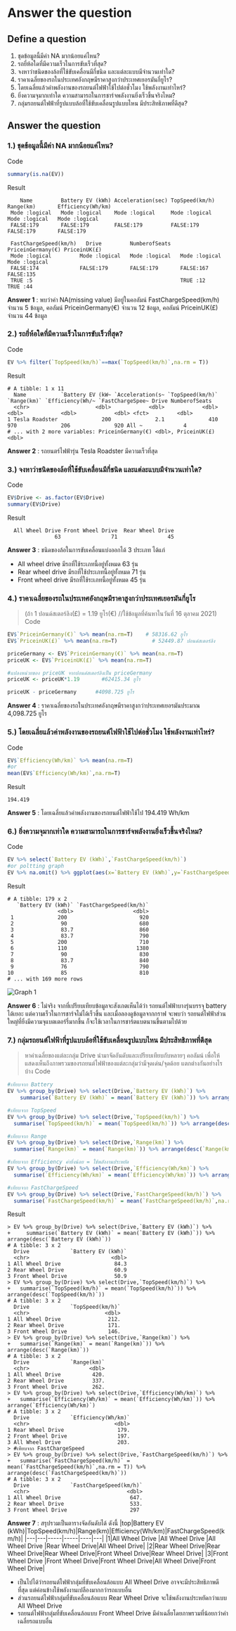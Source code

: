 # Answer the question

## Define a question
1. ชุดข้อมูลนี้มีค่า NA มากน้อยแค่ไหน?
2. รถยี่ห้อใดที่มีความเร็วในการขับเร็วที่สุด?
3. จงหาว่าชนิดของล้อที่ใช้ขับเคลื่อนมีกี่ชนิด และแต่ละแบบมีจำนวนเท่าใด?
4. ราคาเฉลี่ยของรถในประเทศอังกฤษมีราคาสูงกว่าประเทศเยอรมันกี่ยูโร?
5. โดยเฉลี่ยแล้วค่าพลังงานของรถยนต์ไฟฟ้าใช้ไปต่อชั่วโมง ใช้พลังงานเท่าไหร่?
6. ยิ่งความจุมากเท่าใด ความสามารถในการชาร์จพลังงานยิ่งเร็วขึ้นจริงไหม?
7. กลุ่มรถยนต์ไฟฟ้าที่รูปแบบล้อที่ใช้ขับเคลื่อนรูปแบบไหน มีประสิทธิภาพที่ดีสุด?

## Answer the question
### 1.) ชุดข้อมูลนี้มีค่า NA มากน้อยแค่ไหน?
Code
```R
summary(is.na(EV))
```
Result
```
    Name         Battery EV (kWh) Acceleration(sec) TopSpeed(km/h)  Range(km)       Efficiency(Wh/km)
 Mode :logical   Mode :logical    Mode :logical     Mode :logical   Mode :logical   Mode :logical    
 FALSE:179       FALSE:179        FALSE:179         FALSE:179       FALSE:179       FALSE:179        
                                                                                                     
 FastChargeSpeed(km/h)   Drive         NumberofSeats   PriceinGermany(€) PriceinUK(£)   
 Mode :logical         Mode :logical   Mode :logical   Mode :logical     Mode :logical  
 FALSE:174             FALSE:179       FALSE:179       FALSE:167         FALSE:135      
 TRUE :5                                               TRUE :12          TRUE :44  
```
**Answer 1** : พบว่าค่า NA(missing value) มีอยู่ในคอลัมน์ FastChargeSpeed(km/h) จำนวน 5 ข้อมูล, คอลัมน์ PriceinGermany(€) จำนวน 12 ข้อมูล, คอลัมน์ PriceinUK(£) จำนวน 44 ข้อมูล


### 2.) รถยี่ห้อใดที่มีความเร็วในการขับเร็วที่สุด?
Code
```R
EV %>% filter(`TopSpeed(km/h)`==max(`TopSpeed(km/h)`,na.rm = T))
```
Result
```
# A tibble: 1 x 11
  Name           `Battery EV (kW~ `Acceleration(s~ `TopSpeed(km/h)` `Range(km)` `Efficiency(Wh/~ `FastChargeSpee~ Drive NumberofSeats
  <chr>                     <dbl>            <dbl>            <dbl>       <dbl>            <dbl>            <dbl> <fct>         <dbl>
1 Tesla Roadster              200              2.1              410         970              206              920 All ~             4
# ... with 2 more variables: PriceinGermany(€) <dbl>, PriceinUK(£) <dbl>
```
**Answer 2** : รถยนตร์ไฟฟ้ารุ่น Tesla Roadster มีความเร็วที่สุด


### 3.) จงหาว่าชนิดของล้อที่ใช้ขับเคลื่อนมีกี่ชนิด และแต่ละแบบมีจำนวนเท่าใด?
Code
```R
EV$Drive <- as.factor(EV$Drive)
summary(EV$Drive)
```
Result
```
  All Wheel Drive Front Wheel Drive  Rear Wheel Drive 
               63                71                45 
```
**Answer 3** : ชนิดของล้อในการขับเคลื่อนแบ่งออกได้ 3 ประเภท ได้แก่
- All wheel drive มีรถที่ใช้ระเภทนี้อยู่ทั้งหมด 63 รุ่น 
- Rear wheel drive มีรถที่ใช้ประเภทนี้อยู่ทั้งหมด 71 รุ่น 
- Front wheel drive มีรถที่ใช้ระเภทนี้อยู่ทั้งหมด 45 รุ่น


### 4.) ราคาเฉลี่ยของรถในประเทศอังกฤษมีราคาสูงกว่าประเทศเยอรมันกี่ยูโร 
> (ถ้า 1 ปอนด์สเตอร์ลิง(£) = 1.19 ยูโร(€) //ใช้ข้อมูลที่ค้นหาในวันที่ 16 ตุลาคม 2021)
Code
```R
EV$`PriceinGermany(€)` %>% mean(na.rm=T) 	# 58316.62 ยูโร
EV$`PriceinUK(£)` %>% mean(na.rm=T) 		  # 52449.87 ปอนด์สเตอร์ลิง

priceGermany <- EV$`PriceinGermany(€)` %>% mean(na.rm=T)
priceUK <- EV$`PriceinUK(£)` %>% mean(na.rm=T)

#แปลงหน่วยของ priceUK จากปอนด์สเตอร์ลิงเป็น priceGermany
priceUK <- priceUK*1.19 	  #62415.34 ยูโร

priceUK - priceGermany 	    #4098.725 ยูโร
```
**Answer 4** : ราคาเฉลี่ยของรถในประเทศอังกฤษมีราคาสูงกว่าประเทศเยอรมันประมาณ 4,098.725 ยูโร


### 5.) โดยเฉลี่ยแล้วค่าพลังงานของรถยนต์ไฟฟ้าใช้ไปต่อชั่วโมง ใช้พลังงานเท่าไหร่?
Code
```R
EV$`Efficiency(Wh/km)` %>% mean(na.rm=T)
#or
mean(EV$`Efficiency(Wh/km)`,na.rm=T)
```
Result
```
194.419
```
**Answer 5** : โดยเฉลี่ยแล้วค่าพลังงานของรถยนต์ไฟฟ้าใช้ไป 194.419 Wh/km


### 6.) ยิ่งความจุมากเท่าใด ความสามารถในการชาร์จพลังงานยิ่งเร็วขึ้นจริงไหม?
Code
```R
EV %>% select(`Battery EV (kWh)`,`FastChargeSpeed(km/h)`)
#or poltting graph
EV %>% na.omit() %>% ggplot(aes(x=`Battery EV (kWh)`,y=`FastChargeSpeed(km/h)`)) + geom_point()
```
Result
```
# A tibble: 179 x 2
   `Battery EV (kWh)` `FastChargeSpeed(km/h)`
                <dbl>                   <dbl>
 1              200                       920
 2               90                       680
 3               83.7                     860
 4               83.7                     790
 5              200                       710
 6              110                      1380
 7               90                       830
 8               83.7                     840
 9               76                       790
10               85                       810
# ... with 169 more rows
```
![Graph 1](graph1.PNG)

**Answer 6** : ไม่จริง จากที่เปรียบเทียบข้อมูลจะสังเกตเห็นได้ว่า รถยนต์ไฟฟ้าบางรุ่นบรรจุ battery ได้เยอะ แต่ความเร็วในการชาร์จไม่ได้เร็วขึ้น และเมื่อลองดูข้อมูลจากกราฟ จะพบว่า รถยนต์ไฟฟ้าส่วนใหญ่ที่ยิ่งมีความจุแบตเตอร์รี่มากขึ้น ก็จะใช้เวลาในการชาร์ตแบตนานขึ้นตามไปด้วย


### 7.) กลุ่มรถยนต์ไฟฟ้าที่รูปแบบล้อที่ใช้ขับเคลื่อนรูปแบบไหน มีประสิทธิภาพที่ดีสุด
> หาค่าเฉลี่ยของแต่ละกลุ่ม Drive นำมาจัดอันดับและเปรียบเทียบกับหลายๆ คอลัมน์ เพื่อให้แสดงเห็นถึงภาพรวมของรถยนต์ไฟฟ้าของแต่ละกลุ่มว่ามีจุดเด่น/จุดด้อย แตกต่างกันอย่างไรบ้าง
Code
```R
#เทียบจาก Battery
EV %>% group_by(Drive) %>% select(Drive,`Battery EV (kWh)`) %>% 
    summarise(`Battery EV (kWh)` = mean(`Battery EV (kWh)`)) %>% arrange(desc(`Battery EV (kWh)`))

#เทียบจาก TopSpeed
EV %>% group_by(Drive) %>% select(Drive,`TopSpeed(km/h)`) %>% 
  summarise(`TopSpeed(km/h)` = mean(`TopSpeed(km/h)`)) %>% arrange(desc(`TopSpeed(km/h)`))

#เทียบจาก Range
EV %>% group_by(Drive) %>% select(Drive,`Range(km)`) %>% 
  summarise(`Range(km)` = mean(`Range(km)`)) %>% arrange(desc(`Range(km)`))

#เทียบจาก Efficiency ค่ายิ่งน้อย = ใช้พลังงานประหยัด
EV %>% group_by(Drive) %>% select(Drive,`Efficiency(Wh/km)`) %>% 
  summarise(`Efficiency(Wh/km)` = mean(`Efficiency(Wh/km)`)) %>% arrange(`Efficiency(Wh/km)`)

#เทียบจาก FastChargeSpeed
EV %>% group_by(Drive) %>% select(Drive,`FastChargeSpeed(km/h)`) %>% 
  summarise(`FastChargeSpeed(km/h)` = mean(`FastChargeSpeed(km/h)`,na.rm = T)) %>% arrange(desc(`FastChargeSpeed(km/h)`))

```
Result
```
> EV %>% group_by(Drive) %>% select(Drive,`Battery EV (kWh)`) %>% 
+     summarise(`Battery EV (kWh)` = mean(`Battery EV (kWh)`)) %>% arrange(desc(`Battery EV (kWh)`))
# A tibble: 3 x 2
  Drive             `Battery EV (kWh)`
  <chr>                          <dbl>
1 All Wheel Drive                 84.3
2 Rear Wheel Drive                60.9
3 Front Wheel Drive               50.9
> EV %>% group_by(Drive) %>% select(Drive,`TopSpeed(km/h)`) %>% 
+   summarise(`TopSpeed(km/h)` = mean(`TopSpeed(km/h)`)) %>% arrange(desc(`TopSpeed(km/h)`))
# A tibble: 3 x 2
  Drive             `TopSpeed(km/h)`
  <chr>                        <dbl>
1 All Wheel Drive               212.
2 Rear Wheel Drive              171.
3 Front Wheel Drive             146.
> EV %>% group_by(Drive) %>% select(Drive,`Range(km)`) %>% 
+   summarise(`Range(km)` = mean(`Range(km)`)) %>% arrange(desc(`Range(km)`))
# A tibble: 3 x 2
  Drive             `Range(km)`
  <chr>                   <dbl>
1 All Wheel Drive          420.
2 Rear Wheel Drive         337.
3 Front Wheel Drive        262.
> EV %>% group_by(Drive) %>% select(Drive,`Efficiency(Wh/km)`) %>% 
+   summarise(`Efficiency(Wh/km)` = mean(`Efficiency(Wh/km)`)) %>% arrange(`Efficiency(Wh/km)`)
# A tibble: 3 x 2
  Drive             `Efficiency(Wh/km)`
  <chr>                           <dbl>
1 Rear Wheel Drive                 179.
2 Front Wheel Drive                197.
3 All Wheel Drive                  203.
> #เทียบจาก FastChargeSpeed
> EV %>% group_by(Drive) %>% select(Drive,`FastChargeSpeed(km/h)`) %>% 
+   summarise(`FastChargeSpeed(km/h)` = mean(`FastChargeSpeed(km/h)`,na.rm = T)) %>% arrange(desc(`FastChargeSpeed(km/h)`))
# A tibble: 3 x 2
  Drive             `FastChargeSpeed(km/h)`
  <chr>                               <dbl>
1 All Wheel Drive                      647.
2 Rear Wheel Drive                     533.
3 Front Wheel Drive                    297 
```
**Answer 7** : สรุปรวมเป็นตารางจัดอันดับได้ ดังนี้
|top|Battery EV (kWh)|TopSpeed(km/h)|Range(km)|Efficiency(Wh/km)|FastChargeSpeed(km/h)|
|---|---|-----|-----|----|---|
|1|All Wheel Drive |All Wheel Drive |All Wheel Drive |Rear Wheel Drive|All Wheel Drive|
|2|Rear Wheel Drive|Rear Wheel Drive|Rear Wheel Drive|Front Wheel Drive|Rear Wheel Drive|
|3|Front Wheel Drive |Front Wheel Drive|Front Wheel Drive|All Wheel Drive|Front Wheel Drive|

- เป็นไปได้ว่ารถยนต์ไฟฟ้ากลุ่มที่ขับเคลื่อนล้อแบบ All Wheel Drive อาจจะมีประสิทธิภาพดีที่สุด แต่ค่อนข้างใช้พลังงานเปลืองมากกว่ารถแบบอื่น
- ส่วนรถยนต์ไฟฟ้ากลุ่มที่ขับเคลื่อนล้อแบบ Rear Wheel Drive จะใช้พลังงานประหยัดกว่าแบบ All Wheel Drive
- รถยนต์ไฟฟ้ากลุ่มที่ขับเคลื่อนล้อแบบ Front Wheel Drive มีค่าเฉลี่ยโดยภาพรวมที่น้อยกว่าค่าเฉลี่ยรถแบบอื่น
